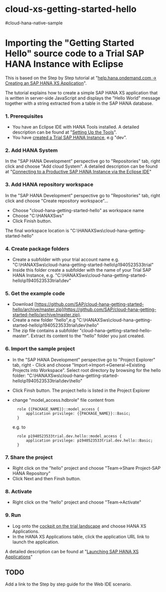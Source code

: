 cloud-xs-getting-started-hello
==============================

 #cloud-hana-native-sample
# Importing the "Getting Started Hello" source code to a Trial SAP HANA Instance with Eclipse

This is based on the Step by Step tutorial at  "[help.hana.ondemand.com -> Creating an SAP HANA XS Application](https://help.hana.ondemand.com/help/frameset.htm?3762b229a4074fc59ac6a9ee7404f8c9.html)".

The tutorial explains how to create a simple SAP HANA XS application that is written in server-side JavaScript and displays the "Hello World" message together with a string extracted from a table in the SAP HANA database.

### 1. Prerequisites   
     
- You have an Eclipse IDE with HANA Tools installed. A detailed description can be found at "[Setting Up the Tools](https://help.hana.ondemand.com/help/frameset.htm?b0e351ada628458cb8906f55bcac4755.html)".
- You have [created a Trial SAP HANA Instance](https://help.hana.ondemand.com/help/frameset.htm?1a597a4505fc4178acf2232ee0fda081.html), e.g "dev".

### 2. Add HANA System

In the "SAP HANA Development" perspective go to "Repositories" tab, right click and choose "Add cloud System". A detailed description can be found at "[Connecting to a Productive SAP HANA Instance via the Eclipse IDE](https://help.hana.ondemand.com/help/frameset.htm?4efc124a0ccc42b3b502ad3a3908d23d.html)"

### 3. Add HANA repository workspace
In the "SAP HANA Development" perspective go to "Repositories" tab, right click and choose "Create repository workspace"... 

- Choose "cloud-hana-getting-started-hello" as workspace name
- Choose "C:\\HANAXSws"
- Click Finish button.

The final workspace location is "C:\\HANAXSws\\cloud-hana-getting-started-hello"

### 4. Create package folders
- Create a subfolder with your trial account name e.g. "C:\\HANAXSws\\cloud-hana-getting-started-hello\\p1940523533trial"
- Inside this folder create a subfolder with the name of your Trial SAP HANA Instance, e.g. "C:\\HANAXSws\\cloud-hana-getting-started-hello\\p1940523533trial\\dev"

### 5. Get the example code
- Download [https://github.com/SAP/cloud-hana-getting-started-hello/archive/master.zip](https://github.com/SAP/cloud-hana-getting-started-hello/archive/master.zip). 
- Create a new folder "hello",e.g "C:\\HANAXSws\\cloud-hana-getting-started-hello\\p1940523533trial\\dev\\hello"
- The zip file contains a subfolder "cloud-hana-getting-started-hello-master". Extract its content to the "hello" folder you just created.
 
### 6. Import the sample project
- In the "SAP HANA Development" perspective go to "Project Explorer" tab, right  - Click and choose "Import->Import->General->Existing Projects into Workspace".
Select root directory by browsing for the hello folder: "C:\\HANAXSws\\cloud-hana-getting-started-hello\\p1940523533trial\\dev\\hello" 
- Click Finsh button.
The project hello is listed in the Project Explorer

- change "model_access.hdbrole" file content from
	
	    role {{PACKAGE_NAME}}::model_access {
	    	application privilege: {{PACKAGE_NAME}}::Basic;
	    }
    e.g. to

	    role p1940523533trial.dev.hello::model_access {
	    	application privilege: p1940523533trial.dev.hello::Basic;
	    }


### 7. Share the project
- Right click on the "hello" project and choose "Team->Share Project-SAP HANA Repository"
- Click Next and then Finsh button.

### 8. Activate
- Right click on the "hello" project and choose "Team->Activate"

### 9. Run
- Log onto the [cockpit on the trial landscape](https://account.hanatrial.ondemand.com/cockpit) and choose HANA XS Applications.
- In the HANA XS Applications table, click the application URL link to launch the application.

A detailed description can be found at "[Launching SAP HANA XS Applications](https://help.hana.ondemand.com/help/frameset.htm?46623ae2a51149df93bda2ed325892c6.html)"


## TODO
Add a link to the Step by step guide for the Web IDE scenario.
